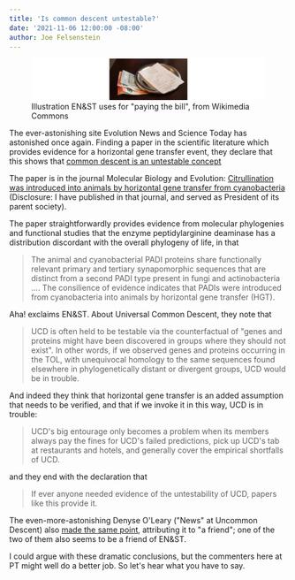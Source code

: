 ```yaml
---
title: 'Is common descent untestable?'
date: '2021-11-06 12:00:00 -08:00'
author: Joe Felsenstein
---
```


<figure><img src="/uploads/2021/300Px-Pay_the_bill.jpg" alt="[Paying the bill]"/>
<figcaption>Illustration EN&amp;ST uses for "paying the bill", from Wikimedia Commons</figcaption>
</figure>

The ever-astonishing site Evolution News and Science Today has astonished once again.  Finding a paper in the
scientific literature which provides evidence for a horizontal gene transfer event, they declare that
this shows that [common descent is an untestable
concept](https://evolutionnews.org/2021/11/case-study-inadvertently-shows-why-universal-common-descent-is-untestable/)

The paper is in the journal Molecular Biology and Evolution: [Citrullination was introduced into animals by horizontal gene transfer from
cyanobacteria](https://academic.oup.com/mbe/advance-article/doi/10.1093/molbev/msab317/6420225)  (Disclosure: I have
published in that journal, and served as President of its parent society).

The paper straightforwardly provides evidence from molecular phylogenies and functional studies that the enzyme
peptidylarginine deaminase has a distribution discordant with the overall phylogeny of life, in that
> The animal and cyanobacterial PADI proteins share functionally relevant primary and tertiary synapomorphic sequences
> that are distinct from a second PADI type present in fungi and actinobacteria .... The consilience of evidence
> indicates that PADIs were introduced from cyanobacteria into animals by horizontal gene transfer (HGT).

Aha! exclaims EN&amp;ST. About Universal Common Descent, they note that
>  UCD is often held to be testable via the counterfactual of "genes and proteins might have been discovered in
>  groups where they should not exist". In other words, if we observed genes and proteins occurring in the TOL,
>  with unequivocal homology to the same sequences found elsewhere in phylogenetically distant or divergent groups, UCD
>  would be in trouble.

And indeed they think that horizontal gene transfer is an added assumption that needs to be verified, and that if we
invoke it in this way, UCD is in trouble:

> UCD's big entourage only becomes a problem when its members always pay the fines for UCD's failed
> predictions, pick up UCD's tab at restaurants and hotels, and generally cover the empirical shortfalls of UCD.

and they end with the declaration that

> If ever anyone needed evidence of the
> untestability of UCD, papers like this provide it.

The even-more-astonishing Denyse O'Leary ("News" at Uncommon Descent) also [made the same point](https://uncommondescent.com/darwinism/a-friend-says-this-paper-illustrates-that-universal-common-descent-is-untestable/),
attributing it to "a friend"; one of the two of them also seems to be a friend of EN&amp;ST.

<!--more-->

I could argue with these dramatic conclusions, but the commenters here at PT might well do a better job.  So let's hear what
you have to say.

